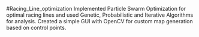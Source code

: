 #Racing_Line_optimization
Implemented Particle Swarm Optimization for optimal racing lines and used Genetic, Probabilistic and Iterative Algorithms for analysis.
Created a simple GUI with OpenCV for custom map generation based on control points. 
